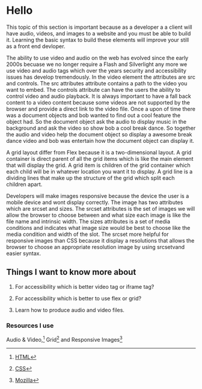 # Hello

This topic of this section is important because as a developer a a client will have audio, videos, and images to a website and you must be able to build it. Learning the basic syntax to build these elements will improve your still as a front end devloper.

The ability to use video and audio on the web has evolved since the early 2000s becuase we no longer require a Flash and Silverlight any more we use video and audio tags which over the years security and accessibility issues has develop tremendously. In the video element the attributes are src and controls. The src attributes attribute contains a path to the video you want to embed. The controls attribute can have the users the ability to control video and audio playback. It is always important to have a fall back content to a video content because some videos are not supported by the browser and provide a direct link to the video file. Once a upon of time there was a document objects and bob wanted to find out a cool feature the object had. So the document object ask the audio to display music in the background and ask the video so show bob a cool break dance. So together the audio and video help the document object so display a awesome break dance video and bob was entertain how the document object can display it.

A grid layout differ from Flex because it is a two-dimensional layout. A grid container is direct parent of all the grid items which is like the main element that will display the grid. A grid item is children of the grid container which each child will be in whatever location you want it to display. A grid line is a dividing lines that make up the structure of the grid which split each children apart.

Developers will make images responsive because the device the user is a mobile device and wont display correctly. The image has two attributes which are srcset and sizes. The srcset attributes is the set of images we will allow the browser to choose between and what size each image is like the file name and intrinsic width. The sizes attributes is a set of media conditions and indicates what image size would be best to choose like the media condition and width of the slot. The srcset more helpful for responsive images than CSS because it display a resolutions that allows the browser to choose an appropriate resolution image by using srcsetvand easier syntax.

## Things I want to know more about

1. For accessibility which is better video tag or iframe tag?

2. For accessibility which is better to use flex or grid?

3. Learn how to produce audio and video files.

### Resources I use

Audio & Video,[^1] Grid[^note] and Responsive Images[^stock]

[^1]: [HTML](https://developer.mozilla.org/en-US/docs/Learn/HTML/Multimedia_and_embedding/Video_and_audio_content)
[^note]: [CSS](https://css-tricks.com/snippets/css/complete-guide-grid/)
[^stock]: [Mozilla](https://developer.mozilla.org/en-US/docs/Learn/HTML/Multimedia_and_embedding/Responsive_images)
